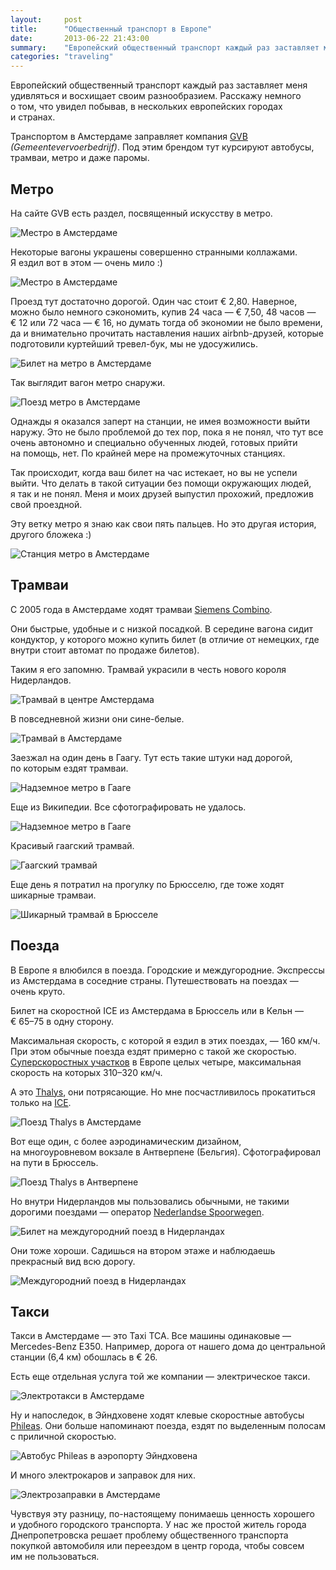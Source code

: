 ```yaml
---
layout:     post
title:      "Общественный транспорт в Европе"
date:       2013-06-22 21:43:00
summary:    "Европейский общественный транспорт каждый раз заставляет меня удивляться и восхищает своим разнообразием. Расскажу немного о том, что увидел побывав, в нескольких европейских городах и странах."
categories: "traveling"
---
```


Европейский общественный транспорт каждый раз заставляет меня удивляться и восхищает своим разнообразием. Расскажу немного о том, что увидел побывав, в нескольких европейских городах и странах.

Транспортом в Амстердаме заправляет компания [GVB](http://en.gvb.nl/pages/home.aspx) _(Gemeentevervoerbedrijf)_. Под этим брендом тут курсируют автобусы, трамваи, метро и даже паромы.

## Метро
На сайте GVB есть раздел, посвященный искусству в метро.

![Местро в Амстердаме](/image/2/tumblr_inline_mok0kiLZQW1qz4rgp.jpg)

Некоторые вагоны украшены совершенно странными коллажами. Я ездил вот в этом — очень мило :)

![Местро в Амстердаме](/image/2/tumblr_inline_mok0otLD611qz4rgp.jpg)

Проезд тут достаточно дорогой. Один час стоит € 2,80. Наверное, можно было немного сэкономить, купив 24 часа — € 7,50, 48 часов — € 12 или 72 часа — € 16, но думать тогда об экономии не было времени, да и внимательно прочитать наставления наших airbnb-друзей, которые подготовили куртейший тревел-бук, мы не удосужились.

![Билет на метро в Амстердаме](/image/2/tumblr_inline_mok1naaA8d1qz4rgp.jpg)

Так выглядит вагон метро снаружи.

![Поезд метро в Амстердаме](/image/2/tumblr_inline_mok1rjo3Ii1qz4rgp.jpg)

Однажды я оказался заперт на станции, не имея возможности выйти наружу. Это не было проблемой до тех пор, пока я не понял, что тут все очень автономно и специально обученных людей, готовых прийти на помощь, нет. По крайней мере на промежуточных станциях.

Так происходит, когда ваш билет на час истекает, но вы не успели выйти. Что делать в такой ситуации без помощи окружающих людей, я так и не понял. Меня и моих друзей выпустил прохожий, предложив свой проездной.

Эту ветку метро я знаю как свои пять пальцев. Но это другая история, другого бложека :)

![Станция метро в Амстердаме](/image/2/tumblr_inline_mok273Y7gs1qz4rgp.jpg)

## Трамваи
С 2005 года в Амстердаме ходят трамваи [Siemens Combino](https://ru.wikipedia.org/wiki/Амстердамский_трамвай).

Они быстрые, удобные и с низкой посадкой. В середине вагона сидит кондуктор, у которого можно купить билет (в отличие от немецких, где внутри стоит автомат по продаже билетов).

Таким я его запомню. Трамвай украсили в честь нового короля Нидерландов.

![Трамвай в центре Амстердама](/image/2/tumblr_inline_mowns7baD51qz4rgp.jpg)

В повседневной жизни они сине-белые.

![Трамвай в Амстердаме](/image/2/tumblr_inline_mowocaCJwX1qz4rgp.jpg)

Заезжал на один день в Гаагу. Тут есть такие штуки над дорогой, по которым ездят трамваи.

![Надземное метро в Гааге](/image/2/tumblr_inline_mpxcb35qj21qz4rgp.jpg)

Еще из Википедии. Все сфотографировать не удалось.

![Надземное метро в Гааге](/image/2/tumblr_inline_mpxcrkcBpE1qz4rgp.jpg)

Красивый гаагский трамвай.

![Гаагский трамвай](/image/2/tumblr_inline_mpxbgdwpAs1qz4rgp.jpg)

Еще день я потратил на прогулку по Брюсселю, где тоже ходят шикарные трамваи.

![Шикарный трамвай в Брюсселе](/image/2/tumblr_inline_mpxd0fqRKd1qz4rgp.jpg)

## Поезда
В Европе я влюбился в поезда. Городские и междугородние. Экспрессы из Амстердама в соседние страны. Путешествовать на поездах — очень круто.

Билет на скоростной ICE из Амстердама в Брюссель или в Кельн — € 65–75 в одну сторону.

Максимальная скорость, с которой я ездил в этих поездах, — 160 км/ч. При этом обычные поезда ездят примерно с такой же скоростью. [Суперскоростных участков](http://upload.wikimedia.org/wikipedia/commons/e/ea/High_Speed_Railroad_Map_Europe_2011.svg) в Европе целых четыре, максимальная скорость на которых 310–320 км/ч.

А это [Thalys](http://ru.wikipedia.org/wiki/Thalys), они потрясающие. Но мне посчастливилось прокатиться только на [ICE](http://ru.wikipedia.org/wiki/Intercity-Express).

![Поезд Thalys в Амстердаме](/image/2/tumblr_inline_mpxhh66x4N1qz4rgp.jpg)

Вот еще один, с более аэродинамическим дизайном, на многоуровневом вокзале в Антверпене (Бельгия). Сфотографировал на пути в Брюссель.

![Поезд Thalys в Антверпене](/image/2/tumblr_inline_mpxi0oVClD1qz4rgp.jpg)

Но внутри Нидерландов мы пользовались обычными, не такими дорогими поездами — оператор [Nederlandse Spoorwegen](https://ru.wikipedia.org/wiki/Nederlandse_Spoorwegen).

![Билет на междугородний поезд в Нидерландах](/image/2/tumblr_inline_mpxi49IMC71qz4rgp.jpg)

Они тоже хороши. Садишься на втором этаже и наблюдаешь прекрасный вид всю дорогу.

![Междугородний поезд в Нидерландах](/image/2/tumblr_inline_mpxi83YdoU1qz4rgp.jpg)

## Такси
Такси в Амстердаме — это Taxi TCA. Все машины одинаковые — Mercedes-Benz E350. Например, дорога от нашего дома до центральной станции (6,4 км) обошлась в € 26.

Есть еще отдельная услуга той же компании — электрическое такси.

![Электротакси в Амстердаме](/image/2/tumblr_inline_mpxj476F4d1qz4rgp.jpg)

Ну и напоследок, в Эйндховене ходят клевые скоростные автобусы [Phileas](http://en.wikipedia.org/wiki/Phileas_(public_transport)). Они больше напоминают поезда, ездят по выделенным полосам с приличной скоростью.

![Автобус Phileas в аэропорту Эйндховена](/image/2/tumblr_inline_mqcnte7n991qz4rgp.jpg)

И много электрокаров и заправок для них.

![Электрозаправки в Амстердаме](/image/2/tumblr_inline_mqcnvlhVwS1qz4rgp.jpg)

Чувствуя эту разницу, по-настоящему понимаешь ценность хорошего и удобного городского транспорта. У нас же простой житель города Днепропетровcка решает проблему общественного транспорта покупкой автомобиля или переездом в центр города, чтобы совсем им не пользоваться.
